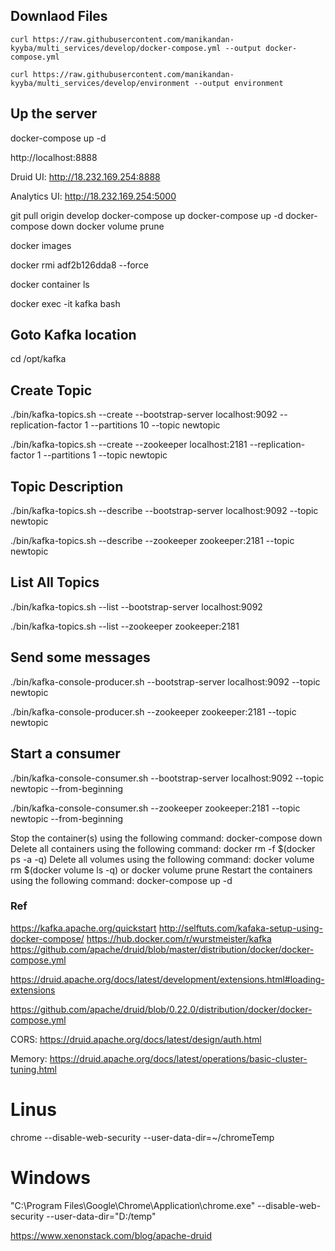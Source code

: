 
## Downlaod Files
`curl https://raw.githubusercontent.com/manikandan-kyyba/multi_services/develop/docker-compose.yml --output docker-compose.yml`

`curl https://raw.githubusercontent.com/manikandan-kyyba/multi_services/develop/environment --output environment`

## Up the server
docker-compose up -d

http://localhost:8888

Druid UI: http://18.232.169.254:8888

Analytics UI: http://18.232.169.254:5000

git pull origin develop
docker-compose up
docker-compose up -d
docker-compose down
docker volume prune

docker images

docker rmi adf2b126dda8 --force

docker container ls

docker exec -it kafka bash

## Goto Kafka location
cd /opt/kafka

## Create Topic
./bin/kafka-topics.sh --create --bootstrap-server localhost:9092 --replication-factor 1 --partitions 10 --topic newtopic

./bin/kafka-topics.sh --create --zookeeper localhost:2181 --replication-factor 1 --partitions 1 --topic newtopic

## Topic Description
./bin/kafka-topics.sh --describe --bootstrap-server localhost:9092 --topic newtopic

./bin/kafka-topics.sh --describe --zookeeper zookeeper:2181 --topic newtopic

## List All Topics
./bin/kafka-topics.sh --list --bootstrap-server localhost:9092

./bin/kafka-topics.sh --list --zookeeper zookeeper:2181

## Send some messages
./bin/kafka-console-producer.sh --bootstrap-server localhost:9092 --topic newtopic

./bin/kafka-console-producer.sh --zookeeper zookeeper:2181 --topic newtopic

## Start a consumer
./bin/kafka-console-consumer.sh --bootstrap-server localhost:9092 --topic newtopic --from-beginning

./bin/kafka-console-consumer.sh --zookeeper zookeeper:2181 --topic newtopic --from-beginning



Stop the container(s) using the following command:
docker-compose down
Delete all containers using the following command:
docker rm -f $(docker ps -a -q)
Delete all volumes using the following command:
docker volume rm $(docker volume ls -q)
or
docker volume prune
Restart the containers using the following command:
docker-compose up -d


### Ref
https://kafka.apache.org/quickstart
http://selftuts.com/kafaka-setup-using-docker-compose/
https://hub.docker.com/r/wurstmeister/kafka
https://github.com/apache/druid/blob/master/distribution/docker/docker-compose.yml

https://druid.apache.org/docs/latest/development/extensions.html#loading-extensions

https://github.com/apache/druid/blob/0.22.0/distribution/docker/docker-compose.yml

CORS: https://druid.apache.org/docs/latest/design/auth.html

Memory: https://druid.apache.org/docs/latest/operations/basic-cluster-tuning.html

# Linus
chrome --disable-web-security --user-data-dir=~/chromeTemp

# Windows
"C:\Program Files\Google\Chrome\Application\chrome.exe" --disable-web-security --user-data-dir="D:/temp"

https://www.xenonstack.com/blog/apache-druid